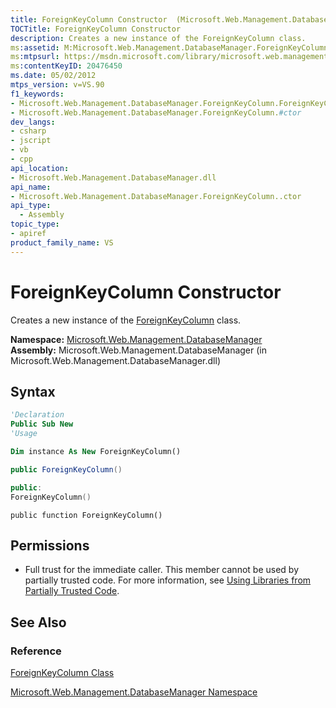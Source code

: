 ```yaml
---
title: ForeignKeyColumn Constructor  (Microsoft.Web.Management.DatabaseManager)
TOCTitle: ForeignKeyColumn Constructor
description: Creates a new instance of the ForeignKeyColumn class.
ms:assetid: M:Microsoft.Web.Management.DatabaseManager.ForeignKeyColumn.#ctor
ms:mtpsurl: https://msdn.microsoft.com/library/microsoft.web.management.databasemanager.foreignkeycolumn.foreignkeycolumn(v=VS.90)
ms:contentKeyID: 20476450
ms.date: 05/02/2012
mtps_version: v=VS.90
f1_keywords:
- Microsoft.Web.Management.DatabaseManager.ForeignKeyColumn.ForeignKeyColumn
- Microsoft.Web.Management.DatabaseManager.ForeignKeyColumn.#ctor
dev_langs:
- csharp
- jscript
- vb
- cpp
api_location:
- Microsoft.Web.Management.DatabaseManager.dll
api_name:
- Microsoft.Web.Management.DatabaseManager.ForeignKeyColumn..ctor
api_type:
  - Assembly
topic_type:
- apiref
product_family_name: VS
---
```


# ForeignKeyColumn Constructor

Creates a new instance of the [ForeignKeyColumn](foreignkeycolumn-class-microsoft-web-management-databasemanager.md) class.

**Namespace:**  [Microsoft.Web.Management.DatabaseManager](microsoft-web-management-databasemanager-namespace.md)  
**Assembly:**  Microsoft.Web.Management.DatabaseManager (in Microsoft.Web.Management.DatabaseManager.dll)

## Syntax

```vb
'Declaration
Public Sub New
'Usage

Dim instance As New ForeignKeyColumn()
```

```csharp
public ForeignKeyColumn()
```

```cpp
public:
ForeignKeyColumn()
```

```jscript
public function ForeignKeyColumn()
```

## Permissions

  - Full trust for the immediate caller. This member cannot be used by partially trusted code. For more information, see [Using Libraries from Partially Trusted Code](https://msdn.microsoft.com/library/8skskf63).

## See Also

### Reference

[ForeignKeyColumn Class](foreignkeycolumn-class-microsoft-web-management-databasemanager.md)

[Microsoft.Web.Management.DatabaseManager Namespace](microsoft-web-management-databasemanager-namespace.md)
